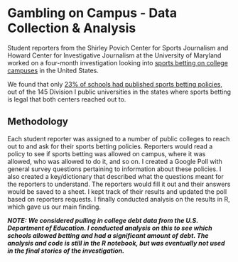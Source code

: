 # Gambling on Campus - Data Collection & Analysis 

Student reporters from the Shirley Povich Center for Sports Journalism and Howard Center for Investigative Journalism at the University of Maryland worked on a four-month investigation looking into [sports betting on college campuses](https://cnsmaryland.org/gambling-on-campus) in the United States. 

We found that only [23% of schools had published sports betting policies](https://cnsmaryland.org/2023/02/27/sports-betting-grows-on-campuses-with-few-restrictions-survey-finds/), out of the 145 Division I public universities in the states where sports betting is legal that both centers reached out to. 

## Methodology

Each student reporter was assigned to a number of public colleges to reach out to and ask for their sports betting policies. Reporters would read a policy to see if sports betting was allowed on campus, where it was allowed, who was allowed to do it, and so on. I created a Google Poll with general survey questions pertaining to information about these policies. I also created a key/dictionary that described what the questions meant for the reporters to understand. The reporters would fill it out and their answers would be saved to a sheet. I kept track of their results and updated the poll based on reporters requests. I finally conducted analysis on the results in R, which gave us our main finding. 

**_NOTE: We considered pulling in college debt data from the U.S. Department of Education. I conducted analysis on this to see which schools allowed betting and had a significant amount of debt. The analysis and code is still in the R notebook, but was eventually not used in the final stories of the investigation._**  
